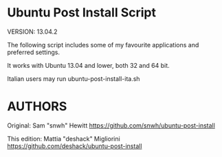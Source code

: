 Ubuntu Post Install Script
==========================

VERSION: 13.04.2

The following script includes some of my favourite applications and preferred settings. 

It works with Ubuntu 13.04 and lower, both 32 and 64 bit.

Italian users may run ubuntu-post-install-ita.sh

AUTHORS
=======

Original:
Sam "snwh" Hewitt
https://github.com/snwh/ubuntu-post-install

This edition:
Mattia "deshack" Migliorini
https://github.com/deshack/ubuntu-post-install
